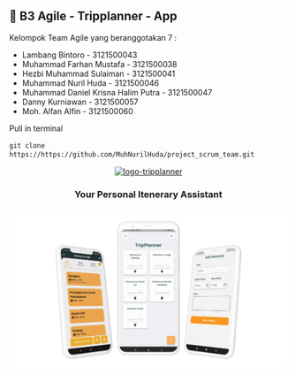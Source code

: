 ## 🚀 B3 Agile - Tripplanner - App

Kelompok Team Agile yang beranggotakan 7 :
- Lambang Bintoro - 3121500043
- Muhammad Farhan Mustafa - 3121500038
- Hezbi Muhammad Sulaiman - 3121500041
- Muhammad Nuril Huda - 3121500046
- Muhammad Daniel Krisna Halim Putra - 3121500047
- Danny Kurniawan - 3121500057
- Moh. Alfan Alfin - 3121500060

>
Pull in terminal
```
git clone https://https://github.com/MuhNurilHuda/project_scrum_team.git
```

<p align="center">
    <a href="https://drive.google.com/drive/folders/1xLRF0fxSW7xYhObrOVRvdZ5yKAEiYYDm?usp=share_link">
        <img align="center" width="280"  alt="logo-tripplanner" src="https://github.com/Halimp07/b3i-image/blob/main/logo/logo-full.png"/>
    </a>
</p>

<h3 align="center">Your Personal Itenerary Assistant</h3>


<p>
        <img align="center" alt="all-layout" src="readme_resource/clay_trip_planner.png"/>
</p>

<!-- ## Getting Started

This project is a starting point for a Flutter application.

A few resources to get you started if this is your first Flutter project:

- [Lab: Write your first Flutter app](https://docs.flutter.dev/get-started/codelab)
- [Cookbook: Useful Flutter samples](https://docs.flutter.dev/cookbook)

For help getting started with Flutter development, view the
[online documentation](https://docs.flutter.dev/), which offers tutorials,
samples, guidance on mobile development, and a full API reference.


For help getting started with Flutter development, view the
[online documentation](https://docs.flutter.dev/), which offers tutorials,
samples, guidance on mobile development, and a full API reference. -->
